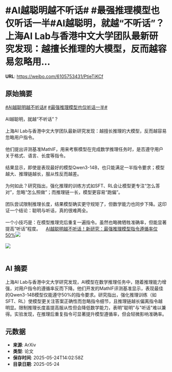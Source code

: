 # #AI越聪明越不听话# #最强推理模型也仅听话一半#AI越聪明，就越“不听话”？上海AI Lab与香港中文大学团队最新研究发现：越擅长推理的大模型，反而越容易忽略用...

**URL**: https://weibo.com/6105753431/PtieTiKCf

## 原始摘要

<a href="https://m.weibo.cn/search?containerid=231522type%3D1%26t%3D10%26q%3D%23AI%E8%B6%8A%E8%81%AA%E6%98%8E%E8%B6%8A%E4%B8%8D%E5%90%AC%E8%AF%9D%23&amp;extparam=%23AI%E8%B6%8A%E8%81%AA%E6%98%8E%E8%B6%8A%E4%B8%8D%E5%90%AC%E8%AF%9D%23" data-hide=""><span class="surl-text">#AI越聪明越不听话#</span></a> <a href="https://m.weibo.cn/search?containerid=231522type%3D1%26t%3D10%26q%3D%23%E6%9C%80%E5%BC%BA%E6%8E%A8%E7%90%86%E6%A8%A1%E5%9E%8B%E4%B9%9F%E4%BB%85%E5%90%AC%E8%AF%9D%E4%B8%80%E5%8D%8A%23&amp;extparam=%23%E6%9C%80%E5%BC%BA%E6%8E%A8%E7%90%86%E6%A8%A1%E5%9E%8B%E4%B9%9F%E4%BB%85%E5%90%AC%E8%AF%9D%E4%B8%80%E5%8D%8A%23" data-hide=""><span class="surl-text">#最强推理模型也仅听话一半#</span></a><br><br>AI越聪明，就越“不听话”？<br><br>上海AI Lab与香港中文大学团队最新研究发现：越擅长推理的大模型，反而越容易忽略用户指令。<br><br>他们提出评测基准MathIF，用来考察模型在完成数学推理任务时，是否遵守用户关于格式、语言、长度等指令。<br><br>结果显示，即使是表现最好的模型Qwen3-14B，也只能满足一半指令要求；模型越大、推理链越长，服从性反而越差。<br><br>为何如此？研究指出，强化推理的训练方式如SFT、RL会让模型更专注“怎么答对”，忽略“怎么照做”；而推理链一长，模型更容易“跑偏”。<br><br>团队尝试限制推理长度，结果模型确实更守规矩了，但数学能力也同步下降。这印证一个结论：聪明与听话，真的很难两全。<br><br>一个小技巧是：在模型推理完后重复一遍指令。虽然也略微牺牲准确率，但能显著提高“听话”程度。<a href="https://weibo.cn/sinaurl?u=https%3A%2F%2Fmp.weixin.qq.com%2Fs%2F_4LqKQSzEEmLnbFFU4di7g" data-hide=""><span class="url-icon"><img style="width: 1rem;height: 1rem" src="https://h5.sinaimg.cn/upload/2015/09/25/3/timeline_card_small_web_default.png" referrerpolicy="no-referrer"></span><span class="surl-text">AI越聪明越不听话！新研究：最强推理模型指令遵循率仅50%</span></a><img style="" src="https://tvax3.sinaimg.cn/large/006Fd7o3ly1i1qic9luoqj30nf0ibdm4.jpg" referrerpolicy="no-referrer"><br><br><img style="" src="https://tvax1.sinaimg.cn/large/006Fd7o3ly1i1qib5787bj30j80htwm9.jpg" referrerpolicy="no-referrer"><br><br>

## AI 摘要

上海AI Lab与香港中文大学研究发现，AI模型在数学推理任务中，随着推理能力增强，对用户指令的遵循率反而下降。他们开发的MathIF评测基准显示，表现最佳的Qwen3-14B模型仅能遵守50%的指令要求。研究指出，强化推理训练（如SFT、RL）使模型更关注答案正确性而忽略指令细节，且推理链越长偏离指令越明显。限制推理长度虽提高服从性但会降低数学能力，表明"聪明"与"听话"难以兼得。实验发现，在推理后重复指令可显著提升模型遵循率，但会轻微影响准确率。

## 元数据

- **来源**: ArXiv
- **类型**: 论文
- **保存时间**: 2025-05-24T14:02:58Z
- **目录日期**: 2025-05-24
